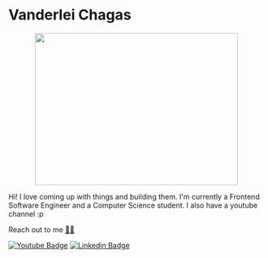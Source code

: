 # Vanderlei Chagas

<p align="center">
  <img align="center" height="300" width="400" src="https://media.giphy.com/media/I7kkegrRyNrk4/giphy.gif">
</p>

Hi! I love coming up with things and building them. I'm currently a Frontend Software Engineer and a Computer Science student. I also have a youtube channel :p

Reach out to me [🦾](https://emojipedia.org/mechanical-arm/)[🤖](https://emojipedia.org/robot/)


[![Youtube Badge](https://img.shields.io/badge/-Youtube-FF0000?style=flat-square&labelColor=FF0000&logo=youtube&logoColor=white&link=https://www.youtube.com/channel/UCbNrfMN64fBFW7o0sCREOVg/videos)](https://www.youtube.com/channel/UCbNrfMN64fBFW7o0sCREOVg/videos) [![Linkedin Badge](https://img.shields.io/badge/-LinkedIn-blue?style=flat-square&logo=Linkedin&logoColor=white&link=https://www.linkedin.com/in/vanderlei-lopes-622823165/)](https://www.linkedin.com/in/vanderlei-lopes-622823165/)
